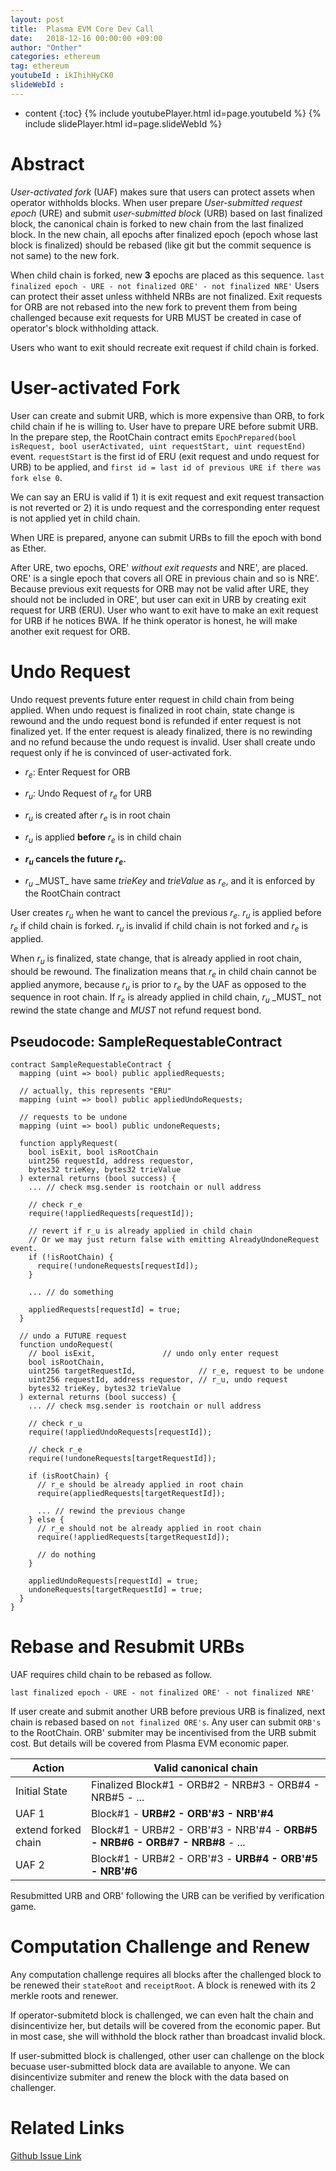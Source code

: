 ```yaml
---
layout: post
title:  Plasma EVM Core Dev Call
date:   2018-12-16 00:00:00 +09:00
author: "Onther"
categories: ethereum
tag: ethereum
youtubeId : ikIhihHyCK0
slideWebId :
---
```

* content
{:toc}
{% include youtubePlayer.html id=page.youtubeId %}
{% include slidePlayer.html id=page.slideWebId %}

# Abstract

_User-activated fork_ (UAF) makes sure that users can protect assets when operator withholds blocks. When user prepare _User-submitted request epoch_ (URE) and submit _user-submitted block_ (URB) based on last finalized block, the canonical chain is forked to new chain from the last finalized block. In the new chain, all epochs after finalized epoch (epoch whose last block is finalized) should be rebased (like git but the commit sequence is not same) to the new fork.

When child chain is forked, new **3** epochs are placed as this sequence.
`last finalized epoch - URE - not finalized ORE' - not finalized NRE'`
Users can protect their asset unless withheld NRBs are not finalized. Exit requests for ORB are not rebased into the new fork to prevent them from being challenged because exit requests for URB MUST be created in case of operator's block withholding attack.

Users who want to exit should recreate exit request if child chain is forked.

# User-activated Fork

User can create and submit URB, which is more expensive than ORB, to fork child chain if he is willing to. User have to prepare URE before submit URB. In the prepare step, the RootChain contract emits `EpochPrepared(bool isRequest, bool userActivated, uint requestStart, uint requestEnd)` event. `requestStart` is the first id of ERU (exit request and undo request for URB) to be applied, and `first id = last id of previous URE if there was fork else 0`.

We can say an ERU is valid if 1) it is exit request and exit request transaction is not reverted or 2) it is undo request and the corresponding enter request is not applied yet in child chain.

When URE is prepared, anyone can submit URBs to fill the epoch with bond as Ether.

After URE, two epochs, ORE' _without exit requests_ and NRE', are placed. ORE' is a single epoch that covers all ORE in previous chain and so is NRE'. Because previous exit requests for ORB may not be valid after URE, they should not be included in ORE', but user can exit in URB by creating exit request for URB (ERU). User who want to exit have to make an exit request for URB if he notices BWA. If he think operator is honest, he will make another exit request for ORB.

# Undo Request

Undo request prevents future enter request in child chain from being applied. When undo request is finalized in root chain, state change is rewound and the undo request bond is refunded if enter request is not finalized yet. If the enter request is aleady finalized, there is no rewinding and no refund because the undo request is invalid. User shall create undo request only if he is convinced of user-activated fork.

-   $r_e$: Enter Request for ORB

-   $r_u$: Undo Request of $r_e$ for URB

-   $r_u$ is created after $r_e$ is in root chain

-   $r_u$ is applied **before** $r_e$ is in child chain

-   **$r_u$ cancels the future $r_e$.**

-   $r_u$ \_MUST_ have same $trieKey$ and $trieValue$ as $r_e$, and it is enforced by the RootChain contract

User creates $r_u$ when he want to cancel the previous $r_e$. $r_u$ is applied before $r_e$ if child chain is forked. $r_u$ is invalid if child chain is not forked and $r_e$ is applied.

When $r_u$ is finalized, state change, that is already applied in root chain, should be rewound. The finalization means that $r_e$ in child chain cannot be applied anymore, because $r_u$ is prior to $r_e$ by the UAF as opposed to the sequence in root chain. If $r_e$ is already applied in child chain, $r_u$ \_MUST_ not rewind the state change and _MUST_ not refund request bond.

## Pseudocode: SampleRequestableContract

```solidity
contract SampleRequestableContract {
  mapping (uint => bool) public appliedRequests;

  // actually, this represents "ERU"
  mapping (uint => bool) public appliedUndoRequests;

  // requests to be undone
  mapping (uint => bool) public undoneRequests;

  function applyRequest(
    bool isExit, bool isRootChain
    uint256 requestId, address requestor,
    bytes32 trieKey, bytes32 trieValue
  ) external returns (bool success) {
    ... // check msg.sender is rootchain or null address

    // check r_e
    require(!appliedRequests[requestId]);

    // revert if r_u is already applied in child chain
    // Or we may just return false with emitting AlreadyUndoneRequest event.
    if (!isRootChain) {
      require(!undoneRequests[requestId]);
    }

    ... // do something

    appliedRequests[requestId] = true;
  }

  // undo a FUTURE request
  function undoRequest(
    // bool isExit,               // undo only enter request
    bool isRootChain,
    uint256 targetRequestId,              // r_e, request to be undone
    uint256 requestId, address requestor, // r_u, undo request
    bytes32 trieKey, bytes32 trieValue
  ) external returns (bool success) {
    ... // check msg.sender is rootchain or null address

    // check r_u
    require(!appliedUndoRequests[requestId]);

    // check r_e
    require(!undoneRequests[targetRequestId]);

    if (isRootChain) {
      // r_e should be already applied in root chain
      require(appliedRequests[targetRequestId]);

      ... // rewind the previous change
    } else {
      // r_e should not be already applied in root chain
      require(!appliedRequests[targetRequestId]);

      // do nothing
    }

    appliedUndoRequests[requestId] = true;
    undoneRequests[targetRequestId] = true;
  }
}
```

# Rebase and Resubmit URBs

UAF requires child chain to be rebased as follow.

`last finalized epoch - URE - not finalized ORE' - not finalized NRE'`

If user create and submit another URB before previous URB is finalized, next chain is rebased based on `not finalized ORE's`. Any user can submit `ORB's` to the RootChain. ORB' submiter may be incentivised from the URB submit cost. But details will be covered from Plasma EVM economic paper.

| Action              | Valid canonical chain                                                       |
| ------------------- | --------------------------------------------------------------------------- |
| Initial State       | Finalized Block#1 - ORB#2 - NRB#3 - ORB#4 - NRB#5 - ...                     |
| UAF 1               | Block#1 - **URB#2 - ORB'#3 - NRB'#4**                                       |
| extend forked chain | Block#1 - URB#2 - ORB'#3 - NRB'#4 - **ORB#5 - NRB#6 - ORB#7 - NRB#8** - ... |
| UAF 2               | Block#1 - URB#2 - ORB'#3 - **URB#4 - ORB'#5 - NRB'#6**                      |

Resubmitted URB and ORB' following the URB can be verified by verification game.

# Computation Challenge and Renew

Any computation challenge requires all blocks after the challenged block to be renewed their `stateRoot` and `receiptRoot`. A block is renewed with its 2 merkle roots and renewer.

If operator-submitetd block is challenged, we can even halt the chain and disincentivize her, but details will be covered from the economic paper. But in most case, she will withhold the block rather than broadcast invalid block.

If user-submitted block is challenged, other user can challenge on the block becuase user-submitted block data are available to anyone. We can disincentivize submiter and renew the block with the data based on challenger.

# Related Links
[Github Issue Link](https://github.com/Onther-Tech/research/blob/master/plasma-evm/2-user-activated-fork-and-undo-request.md)
